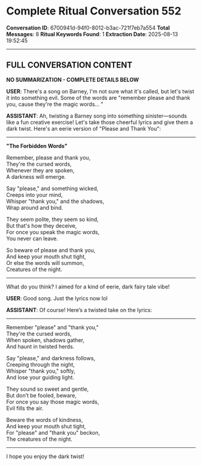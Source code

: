 # Complete Ritual Conversation 552

**Conversation ID**: 6700941d-94f0-8012-b3ac-721f7eb7a554
**Total Messages**: 8
**Ritual Keywords Found**: 1
**Extraction Date**: 2025-08-13 19:52:45

---

## FULL CONVERSATION CONTENT

**NO SUMMARIZATION - COMPLETE DETAILS BELOW**

**USER**: There's a song on Barney, I'm not sure what it's called, but let's twist it into something evil. Some of the words are "remember please and thank you, cause they're the magic words... "

**ASSISTANT**: Ah, twisting a Barney song into something sinister—sounds like a fun creative exercise! Let's take those cheerful lyrics and give them a dark twist. Here's an eerie version of "Please and Thank You":

---

**"The Forbidden Words"**

Remember, please and thank you,  
They're the cursed words,  
Whenever they are spoken,  
A darkness will emerge.

Say "please," and something wicked,  
Creeps into your mind,  
Whisper "thank you," and the shadows,  
Wrap around and bind.

They seem polite, they seem so kind,  
But that's how they deceive,  
For once you speak the magic words,  
You never can leave.

So beware of please and thank you,  
And keep your mouth shut tight,  
Or else the words will summon,  
Creatures of the night.

---

What do you think? I aimed for a kind of eerie, dark fairy tale vibe!

**USER**: Good song. Just the lyrics now lol

**ASSISTANT**: Of course! Here’s a twisted take on the lyrics:

---

Remember "please" and "thank you,"  
They're the cursed words,  
When spoken, shadows gather,  
And haunt in twisted herds.

Say "please," and darkness follows,  
Creeping through the night,  
Whisper "thank you," softly,  
And lose your guiding light.

They sound so sweet and gentle,  
But don’t be fooled, beware,  
For once you say those magic words,  
Evil fills the air.

Beware the words of kindness,  
And keep your mouth shut tight,  
For "please" and "thank you" beckon,  
The creatures of the night.

---

I hope you enjoy the dark twist!